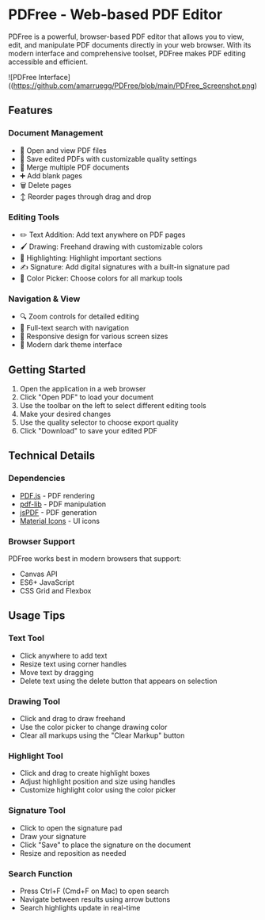 # PDFree - Web-based PDF Editor

PDFree is a powerful, browser-based PDF editor that allows you to view, edit, and manipulate PDF documents directly in your web browser. With its modern interface and comprehensive toolset, PDFree makes PDF editing accessible and efficient.

![PDFree Interface]((https://github.com/amarruegg/PDFree/blob/main/PDFree_Screenshot.png)

## Features

### Document Management
- 📄 Open and view PDF files
- 💾 Save edited PDFs with customizable quality settings
- 🔄 Merge multiple PDF documents
- ➕ Add blank pages
- 🗑️ Delete pages
- ↕️ Reorder pages through drag and drop

### Editing Tools
- ✏️ Text Addition: Add text anywhere on PDF pages
- 🖌️ Drawing: Freehand drawing with customizable colors
- 🌈 Highlighting: Highlight important sections
- ✍️ Signature: Add digital signatures with a built-in signature pad
- 🎨 Color Picker: Choose colors for all markup tools

### Navigation & View
- 🔍 Zoom controls for detailed editing
- 🔎 Full-text search with navigation
- 📱 Responsive design for various screen sizes
- 🌙 Modern dark theme interface

## Getting Started

1. Open the application in a web browser
2. Click "Open PDF" to load your document
3. Use the toolbar on the left to select different editing tools
4. Make your desired changes
5. Use the quality selector to choose export quality
6. Click "Download" to save your edited PDF

## Technical Details

### Dependencies
- [PDF.js](https://mozilla.github.io/pdf.js/) - PDF rendering
- [pdf-lib](https://pdf-lib.js.org/) - PDF manipulation
- [jsPDF](https://rawgit.com/MrRio/jsPDF/master/docs/index.html) - PDF generation
- [Material Icons](https://material.io/resources/icons/) - UI icons

### Browser Support
PDFree works best in modern browsers that support:
- Canvas API
- ES6+ JavaScript
- CSS Grid and Flexbox

## Usage Tips

### Text Tool
- Click anywhere to add text
- Resize text using corner handles
- Move text by dragging
- Delete text using the delete button that appears on selection

### Drawing Tool
- Click and drag to draw freehand
- Use the color picker to change drawing color
- Clear all markups using the "Clear Markup" button

### Highlight Tool
- Click and drag to create highlight boxes
- Adjust highlight position and size using handles
- Customize highlight color using the color picker

### Signature Tool
- Click to open the signature pad
- Draw your signature
- Click "Save" to place the signature on the document
- Resize and reposition as needed

### Search Function
- Press Ctrl+F (Cmd+F on Mac) to open search
- Navigate between results using arrow buttons
- Search highlights update in real-time

